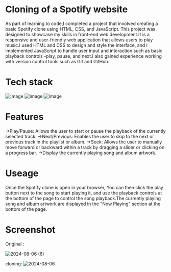 # Cloning of a Spotify website
As part of learning to code,I completed a project that involved creating a basic Spotify clone using HTML, CSS, and JavaScript. This project was designed to showcase my skills in front-end web development.It is a responsive and user-friendly web application that allows users to play music.I used HTML and CSS to design and style the interface, and I implemented JavaScript to handle user input and interaction such as basic playback controls -play, pause, and next.I also gained experience working with version control tools such as Git and GitHub.

# Tech stack
![image](https://github.com/user-attachments/assets/9fd25e3a-40da-4112-9957-e7d0cc88a43a)   ![image](https://github.com/user-attachments/assets/68d98a8b-b141-4718-ba0d-62480deada5f)  ![image](https://github.com/user-attachments/assets/580138ef-952f-4308-96bd-c056d4e2a288)

# Features
->Play/Pause: Allows the user to start or pause the playback of the currently selected track.
->Next/Previous: Enables the user to skip to the next or previous track in the playlist or album.
->Seek: Allows the user to manually move forward or backward within a track by dragging a slider or clicking on a progress bar.
->Display the currently playing song and album artwork.

# Useage
Once the Spotify clone is open in your browser, You can then click the play button next to the song to start playing it, and use the playback controls at the bottom of the page to control the song playback.The currently playing song and album artwork are displayed in the "Now Playing" section at the bottom of the page.

# Screenshot
Original :

![2024-08-06 (6)](https://github.com/user-attachments/assets/a94f1a72-9ba1-4aee-bd71-add94e61e03c)

cloning:
![2024-08-06](https://github.com/user-attachments/assets/eb753561-a973-47cc-9fbd-c271311f8ecf)
